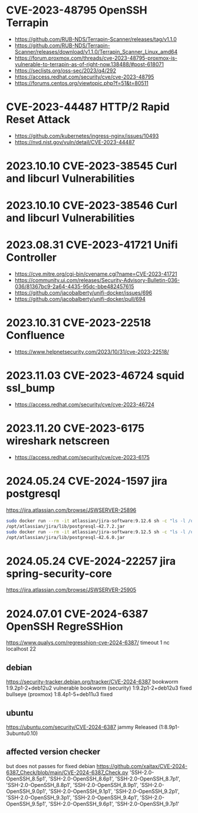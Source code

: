 # CVE-2023-48795 OpenSSH Terrapin
* https://github.com/RUB-NDS/Terrapin-Scanner/releases/tag/v1.1.0
* https://github.com/RUB-NDS/Terrapin-Scanner/releases/download/v1.1.0/Terrapin_Scanner_Linux_amd64
* https://forum.proxmox.com/threads/cve-2023-48795-proxmox-is-vulnerable-to-terrapin-as-of-right-now.138488/#post-618071
* https://seclists.org/oss-sec/2023/q4/292
* https://access.redhat.com/security/cve/cve-2023-48795
* https://forums.centos.org/viewtopic.php?f=51&t=80511

# CVE-2023-44487 HTTP/2 Rapid Reset Attack
* https://github.com/kubernetes/ingress-nginx/issues/10493
* https://nvd.nist.gov/vuln/detail/CVE-2023-44487

# 2023.10.10 CVE-2023-38545 Curl and libcurl Vulnerabilities
# 2023.10.10 CVE-2023-38546 Curl and libcurl Vulnerabilities

# 2023.08.31 CVE-2023-41721 Unifi Controller
* https://cve.mitre.org/cgi-bin/cvename.cgi?name=CVE-2023-41721
* https://community.ui.com/releases/Security-Advisory-Bulletin-036-036/81367bc9-2a64-4435-95dc-bbe482457615
* https://github.com/jacobalberty/unifi-docker/issues/696
* https://github.com/jacobalberty/unifi-docker/pull/694

# 2023.10.31 CVE-2023-22518 Confluence
* https://www.helpnetsecurity.com/2023/10/31/cve-2023-22518/

# 2023.11.03 CVE-2023-46724 squid ssl_bump
* https://access.redhat.com/security/cve/cve-2023-46724

# 2023.11.20 CVE-2023-6175 wireshark netscreen
* https://access.redhat.com/security/cve/cve-2023-6175


# 2024.05.24 CVE-2024-1597 jira postgresql
https://jira.atlassian.com/browse/JSWSERVER-25896
```sh
sudo docker run --rm -it atlassian/jira-software:9.12.6 sh -c "ls -l /opt/atlassian/jira/lib/postgres*"
/opt/atlassian/jira/lib/postgresql-42.7.2.jar
sudo docker run --rm -it atlassian/jira-software:9.12.5 sh -c "ls -l /opt/atlassian/jira/lib/postgres*"
/opt/atlassian/jira/lib/postgresql-42.6.0.jar
```


# 2024.05.24 CVE-2024-22257 jira spring-security-core
https://jira.atlassian.com/browse/JSWSERVER-25905



# 2024.07.01 CVE-2024-6387 OpenSSH RegreSSHion
https://www.qualys.com/regresshion-cve-2024-6387/
timeout 1 nc localhost 22

## debian
https://security-tracker.debian.org/tracker/CVE-2024-6387
bookworm	1:9.2p1-2+deb12u2	vulnerable
bookworm (security)	1:9.2p1-2+deb12u3	fixed
bullseye (proxmox) 1:8.4p1-5+deb11u3 fixed

## ubuntu
https://ubuntu.com/security/CVE-2024-6387
jammy	Released (1:8.9p1-3ubuntu0.10)

## affected version checker
but does not passes for fixed debian
https://github.com/xaitax/CVE-2024-6387_Check/blob/main/CVE-2024-6387_Check.py
        'SSH-2.0-OpenSSH_8.5p1',
        'SSH-2.0-OpenSSH_8.6p1',
        'SSH-2.0-OpenSSH_8.7p1',
        'SSH-2.0-OpenSSH_8.8p1',
        'SSH-2.0-OpenSSH_8.9p1',
        'SSH-2.0-OpenSSH_9.0p1',
        'SSH-2.0-OpenSSH_9.1p1',
        'SSH-2.0-OpenSSH_9.2p1',
        'SSH-2.0-OpenSSH_9.3p1',
        'SSH-2.0-OpenSSH_9.4p1',
        'SSH-2.0-OpenSSH_9.5p1',
        'SSH-2.0-OpenSSH_9.6p1',
        'SSH-2.0-OpenSSH_9.7p1'

